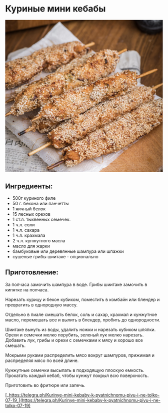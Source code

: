 # Куриные мини кебабы

![](../pics/384bfc241ed8f6f90e39b.jpg)

## Ингредиенты:

* 500г куриного филе
* 50 г. бекона или панчетты
* 1 яичный белок
* 15 лесных орехов
* 1 ст.л. тыквенных семечек.
* 1 ч.л. соли
* 1 ч.л. сахара
* 1 ч.л. крахмала
* 2 ч.л. кунжутного масла
* масло для жарки
* бамбуковые или деревянные шампура или шпажки
* сушеные грибы шиитаке - опционально

## Приготовление:

За полчаса замочить шампура в воде. Грибы шиитаке замочить в кипятке на полчаса.

Нарезать курицу и бекон кубиком, поместить в комбайн или блендер и превратить в однородную массу.

Отдельно в пиале смешать белок, соль и сахар, крахмал и кунжутное масло, перемешать все и вылить в блендер, пробить до однородности.

Шиитаке вынуть из воды, удалить ножки и нарезать кубиком шляпки. Орехи и семечки мелко порубить, зеленый лук мелко нарезать. Добавить лук, грибы и орехи с семечками к мясу и хорошо все смешать.

Мокрыми руками распределить мясо вокруг шампуров, прижимая и распределяя мясо по всей длине.

Кунжутные семечки высыпать в подходящую плоскую емкость. Прокатать каждый кебаб, чтобы кунжут покрыл всю поверхность.

Приготовить во фритюре или запечь.

[_https://telegra.ph/Kurinye-mini-kebaby-k-pyatnichnomu-pivu-i-ne-tolko-07-19_](https://telegra.ph/Kurinye-mini-kebaby-k-pyatnichnomu-pivu-i-ne-tolko-07-19)

